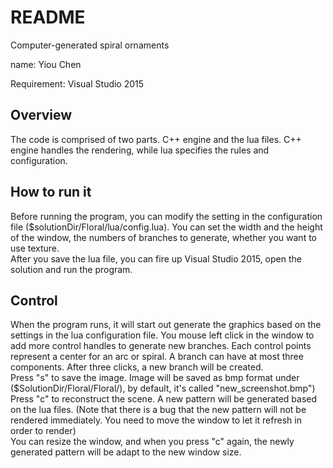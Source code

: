 # README

Computer-generated spiral ornaments  

name: Yiou Chen  

Requirement: Visual Studio 2015  

## Overview 
The code is comprised of two parts. C++ engine and the lua files. C++ engine handles the rendering, while lua specifies the rules and configuration.

## How to run it  
Before running the program, you can modify the setting in the configuration file ($solutionDir/Floral/lua/config.lua). You can set the width and the height of the window, the numbers of branches to generate, whether you want to use texture.  
After you save the lua file, you can fire up Visual Studio 2015, open the solution and run the program. 

## Control
When the program runs, it will start out generate the graphics based on the settings in the lua configuration file. You mouse left click in the window to add more control handles to generate new branches. Each control points represent a center for an arc or spiral. A branch can have at most three components. After three clicks, a new branch will be created.   
Press "s" to save the image. Image will be saved as bmp format under ($SolutionDir/Floral/Floral/), by default, it's called "new_screenshot.bmp")  
Press "c" to reconstruct the scene. A new pattern will be generated based on the lua files. (Note that there is a bug that the new pattern will not be rendered immediately. You need to move the window to let it refresh in order to render)  
You can resize the window, and when you press "c" again, the newly generated pattern will be adapt to the new window size.   
